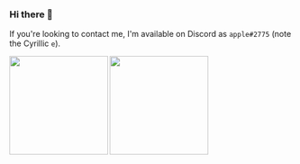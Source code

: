 ### Hi there 🍏

If you're looking to contact me, I'm available on Discord as `applе#2775` (note the Cyrillic `е`).

<img align="left" src="https://github-readme-stats.vercel.app/api?username=apple-phi&count_private=true&show_icons=true&theme=dracula&hide_border=true" height=175rem/>
<img align="left" src="https://github-readme-stats.vercel.app/api/top-langs/?username=apple-phi&layout=compact&hide_border=true&theme=dracula&langs_count=8" height=175rem/>

<!--
**apple-phi/apple-phi** is a ✨ _special_ ✨ repository because its `README.md` (this file) appears on your GitHub profile.

Here are some ideas to get you started:

- 🔭 I’m currently working on ...
- 🌱 I’m currently learning ...
- 👯 I’m looking to collaborate on ...
- 🤔 I’m looking for help with ...
- 💬 Ask me about ...
- 📫 How to reach me: ...
- 😄 Pronouns: ...
- ⚡ Fun fact: ...
-->
